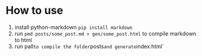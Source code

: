 # How to use
1. install python-markdown `pip install markdown`
2. run `pmd posts/some_post.md > gen/some_post.html` to compile markdown to html
3. run pall` to compile the folder `posts` and generate `index.html`

